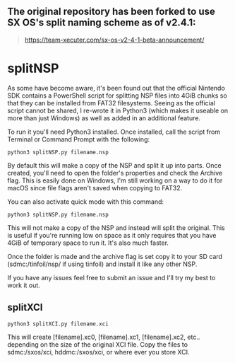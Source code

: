 ## The original repository has been forked to use SX OS's split naming scheme as of v2.4.1:

> https://team-xecuter.com/sx-os-v2-4-1-beta-announcement/

# splitNSP

As some have become aware, it's been found out that the official Nintendo SDK contains a PowerShell script for splitting NSP files into 4GiB chunks so that they can be installed from FAT32 filesystems. Seeing as the official script cannot be shared, I re-wrote it in Python3 (which makes it useable on more than just Windows) as well as added in an additional feature.

To run it you'll need Python3 installed. Once installed, call the script from Terminal or Command Prompt with the following:

`python3 splitNSP.py filename.nsp`

By default this will make a copy of the NSP and split it up into parts. Once created, you'll need to open the folder's properties and check the Archive flag. This is easily done on Windows, I'm still working on a way to do it for macOS since file flags aren't saved when copying to FAT32.

You can also activate quick mode with this command:

`python3 splitNSP.py filename.nsp`

This will not make a copy of the NSP and instead will split the original. This is useful if you're running low on space as it only requires that you have 4GiB of temporary space to run it. It's also much faster.

Once the folder is made and the archive flag is set copy it to your SD card (sdmc:/tinfoil/nsp/ if using tinfoil) and install it like any other NSP.

If you have any issues feel free to submit an issue and I'll try my best to work it out.

## splitXCI

`python3 splitXCI.py filename.xci`

This will create [filename].xc0, [filename].xc1, [filename].xc2, etc.. depending on the size of the original XCI file. Copy the files to sdmc:/sxos/xci, hddmc:/sxos/xci, or where ever you store XCI.
